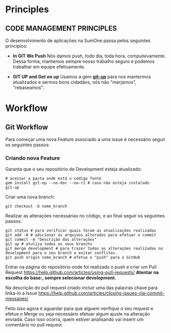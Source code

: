 # Principles

## CODE MANAGEMENT PRINCIPLES

O desenvolvimento de aplicações na SumOne passa pelos seguintes princípios:

* **In GIT We Push**
Nós damos push, todo dia, toda hora, compulsivamente. 
Dessa forma, mantemos sempre nosso trabalho seguro e podemos trabalhar em equipe efetivamente.

* **GIT UP and Get on up**
Usamos a gem [**git-up**](https://github.com/aanand/git-up) para nos mantermos atualizados e sermos bons cidadãos, nós não "merjamos", "rebaseamos".


# Workflow

## Git Workflow

Para começar uma nova Feature associado a uma issue é necessário seguir os seguintes passos:

### Criando nova Feature

Garanta que o seu repositório de Development esteja atualizado:

```
# acessar a pasta onde está o código fonte
gem install git-up --no-doc --no-ri # caso não esteja instalado
git-up
```

Criar uma nova branch:

```
git checkout -b nome_branch
```

Realizar as alterações necessárias no código, e ao final seguir os seguintes passos:

```
git status # para verificar quais foram as atualizações realizadas
git add -A # adicionar os arquivos alterados para efetuar o commit
git commit -m "Descrição das alterações"
git up # atuliza todos os seus branchs
git merge development # para trazer todas as alterações realizadas no development para o seu branch e evitar conflitos.
git push origin nome_branch # efetua o "push" para o GitHub
```

Entrar na página do repositório onde foi realizado o push e criar um Pull Request https://help.github.com/articles/using-pull-requests/ **Atentar na escolha do base:, sempre selecionar development.**

Na descrição do pull request criado incluir uma das palavras chave para linka-lo a Issue https://help.github.com/articles/closing-issues-via-commit-messages/

Feito isso agora é aguardar para que alguem verifique o seu request e efetue o Merge ou seja necessário efetuar algum ajuste na alteração enviada. Caso isso ocorra, quem estiver analisando vai inserir um comentário no pull request.
